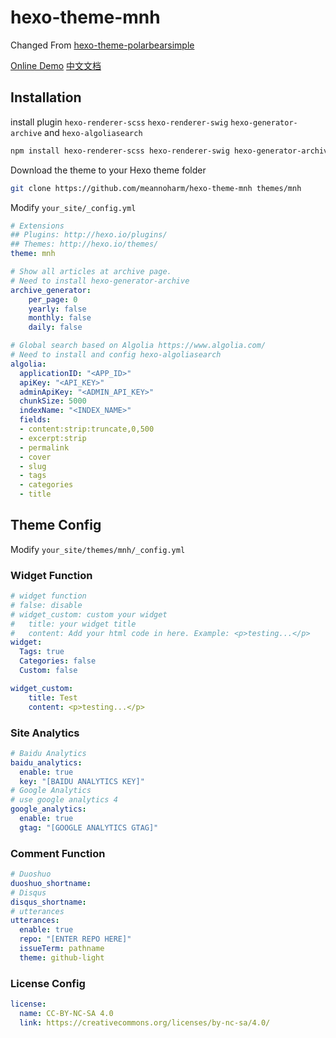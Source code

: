 # hexo-theme-mnh

Changed From [hexo-theme-polarbearsimple](https://github.com/henryhuang/hexo-theme-polarbearsimple)

[Online Demo](https://pua.al)
[中文文档](README_zh.md)

## Installation

install plugin `hexo-renderer-scss` `hexo-renderer-swig` `hexo-generator-archive` and `hexo-algoliasearch`

  ```bash
  npm install hexo-renderer-scss hexo-renderer-swig hexo-generator-archive hexo-algoliasearch --save
  ```

Download the theme to your Hexo theme folder

  ```bash
  git clone https://github.com/meannoharm/hexo-theme-mnh themes/mnh
  ```

Modify `your_site/_config.yml`

```yaml
# Extensions
## Plugins: http://hexo.io/plugins/
## Themes: http://hexo.io/themes/
theme: mnh

# Show all articles at archive page.
# Need to install hexo-generator-archive
archive_generator:
    per_page: 0
    yearly: false
    monthly: false
    daily: false

# Global search based on Algolia https://www.algolia.com/
# Need to install and config hexo-algoliasearch
algolia:
  applicationID: "<APP_ID>"
  apiKey: "<API_KEY>"
  adminApiKey: "<ADMIN_API_KEY>"
  chunkSize: 5000
  indexName: "<INDEX_NAME>"
  fields:
  - content:strip:truncate,0,500
  - excerpt:strip
  - permalink
  - cover
  - slug
  - tags
  - categories
  - title
```

## Theme Config

Modify `your_site/themes/mnh/_config.yml`

### Widget Function

```yaml
# widget function
# false: disable
# widget_custom: custom your widget
#   title: your widget title
#   content: Add your html code in here. Example: <p>testing...</p>
widget:
  Tags: true
  Categories: false
  Custom: false

widget_custom:
    title: Test
    content: <p>testing...</p>
```

### Site Analytics

```yaml
# Baidu Analytics
baidu_analytics:
  enable: true
  key: "[BAIDU ANALYTICS KEY]"
# Google Analytics
# use google analytics 4
google_analytics:
  enable: true
  gtag: "[GOOGLE ANALYTICS GTAG]"
```

### Comment Function

```yaml
# Duoshuo
duoshuo_shortname:
# Disqus
disqus_shortname:
# utterances
utterances:
  enable: true
  repo: "[ENTER REPO HERE]"
  issueTerm: pathname
  theme: github-light
```

### License Config

```yaml
license:
  name: CC-BY-NC-SA 4.0
  link: https://creativecommons.org/licenses/by-nc-sa/4.0/
```
